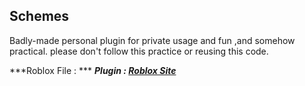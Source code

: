## Schemes


Badly-made personal plugin for private usage and fun ,and somehow practical.
please don't follow this practice or reusing this code.

***Roblox File :  ***
***Plugin : [Roblox Site](https://www.roblox.com/library/9776737617/Schemes)***
